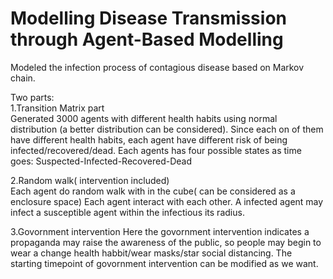 # Modelling Disease Transmission through Agent-Based Modelling 

Modeled the infection process of contagious disease based on Markov chain.

Two parts:  
1.Transition Matrix part  
Generated 3000 agents with different health habits using normal distribution (a better distribution can be considered).
Since each on of them have different health habits, each agent have different risk of being infected/recovered/dead.
Each agents has four possible states as time goes: Suspected-Infected-Recovered-Dead  

2.Random walk( intervention included)    
Each agent do random walk with in the cube( can be considered as a enclosure space)
Each agent interact with each other. A infected agent may infect a susceptible agent within the infectious its radius.

3.Govornment intervention
Here the govornment intervention indicates a propaganda may raise the awareness of the public, so people may begin to wear a change health habbit/wear masks/star social distancing.
The starting timepoint of govornment intervention can be modified as we want.
